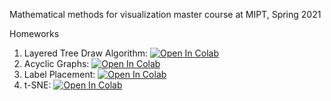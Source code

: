 Mathematical methods for visualization master course at MIPT, Spring 2021

Homeworks

1. Layered Tree Draw Algorithm: [![Open In Colab](https://colab.research.google.com/assets/colab-badge.svg)](https://colab.research.google.com/drive/10ZPGEFvfdCwETJ3ra1PEz5EkfLa961kK?usp=sharing)
2. Acyclic Graphs: [![Open In Colab](https://colab.research.google.com/assets/colab-badge.svg)](https://colab.research.google.com/drive/1777JbSicU74Qc1NcSM7vMhUno8krZijz?usp=sharing)
3. Label Placement: [![Open In Colab](https://colab.research.google.com/assets/colab-badge.svg)](https://colab.research.google.com/drive/1ikeL_DD9FfvEo4NK9QH8O6VhK_W60LPL?usp=sharing)
4. t-SNE: [![Open In Colab](https://colab.research.google.com/assets/colab-badge.svg)](https://colab.research.google.com/drive/1KZkixX8_tTUohwJEiAsGsD6Ra08STFhl?usp=sharing)